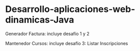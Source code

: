 # Desarrollo-aplicaciones-web-dinamicas-Java

Generador Factura: incluye desafío 1 y 2

Mantenedor Cursos: incluye desafío 3: Listar Inscripciones
